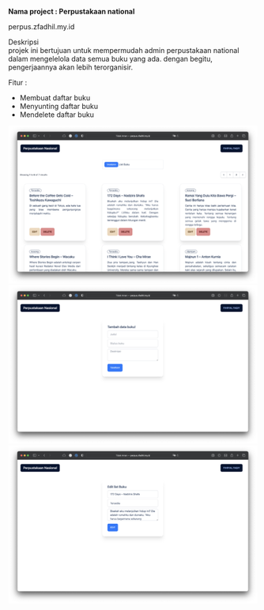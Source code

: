 **Nama project : Perpustakaan national**

perpus.zfadhil.my.id

Deskripsi  
projek ini bertujuan untuk mempermudah admin perpustakaan national dalam mengelelola data semua buku yang ada. dengan begitu, pengerjaannya akan lebih terorganisir.

Fitur :
- Membuat daftar buku
- Menyunting daftar buku
- Mendelete daftar buku

![ui homepage admin](../shared-host-project/images/admin_page.png)  
![page create booklist](../shared-host-project/images/create_page.png)  
![page edit booklist](../shared-host-project/images/edit_page.png)  